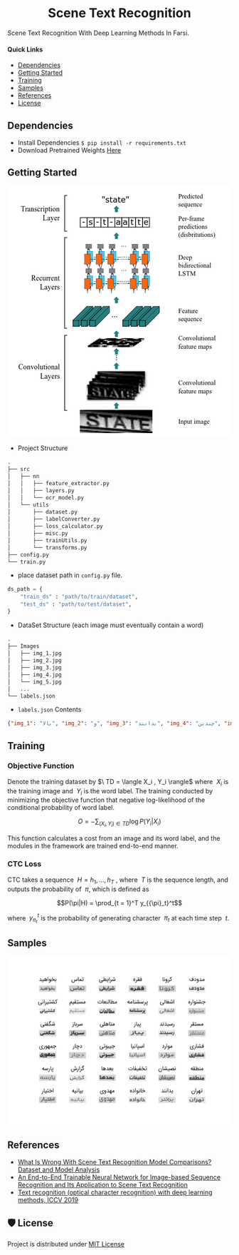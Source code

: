 <p align="center">
  <h1 align="center">Scene Text Recognition</h1>
</p>

Scene Text Recognition With Deep Learning Methods In Farsi.

#### **Quick Links**
- [Dependencies](#Dependencies)
- [Getting Started](#Getting-Started)
- [Training](#Training)
- [Samples](#Samples)
- [References](#References)
- [License](#License)

## Dependencies
- Install Dependencies `$ pip install -r requirements.txt`
- Download Pretrained Weights [Here]()

## Getting Started
<p align="center">
  <img src="figures/crnn.png">
</p>

- Project Structure
```
.
├── src
│   ├── nn
│   │   ├── feature_extractor.py
│   │   ├── layers.py
│   │   └── ocr_model.py
│   └── utils
│       ├── dataset.py
│       ├── labelConverter.py
│       ├── loss_calculator.py
│       ├── misc.py
│       ├── trainUtils.py
│       └── transforms.py
├── config.py
└── train.py
```

- place dataset path in `config.py` file.
```python
ds_path = {
    "train_ds" : "path/to/train/dataset",
    "test_ds" : "path/to/test/dataset",
}
```

- DataSet Structure (each image must eventually contain a word)
```
.
├── Images
│   ├── img_1.jpg
│   ├── img_2.jpg
│   ├── img_3.jpg
│   ├── img_4.jpg
│   └── img_5.jpg
│   ...
└── labels.json
```

- `labels.json` Contents
```json
{"img_1": "بالا", "img_2": "و", "img_3": "بدانند", "img_4": "چندین", "img_5": "به", ...}
```
## Training

### Objective Function
Denote the training dataset by $\ TD = \langle X_i , Y_i \rangle\$ where $\ X_i$ is the training image and $\ Y_i$ is the word label. The training conducted by minimizing the objective function that negative log-likelihood of the conditional probability of word label.
```math
O = -\sum_{(X_i, Y_i) \in TD} \log P(Y_i|X_i)
```
This function calculates a cost from an image and its word label, and the modules in the framework are trained end-to-end manner.

### CTC Loss
CTC takes a sequence $\ H = h_1 , . . . , h_T$ , where $\ T$ is the sequence length, and outputs the probability of $\ \pi$, which is defined as
```math
P(\pi|H) = \prod_{t = 1}^T y_{{\pi}_t}^t
```
where $\ y_{{\pi}_t}^t$ is the probability of generating character $\ \pi_t$ at each time step $\ t$.

## Samples
<p align="center">
  <img src="figures/samples.png">
</p>

## References
- [What Is Wrong With Scene Text Recognition Model Comparisons? Dataset and Model Analysis](https://arxiv.org/abs/1904.01906)
- [An End-to-End Trainable Neural Network for Image-based Sequence Recognition and Its Application to Scene Text Recognition](https://arxiv.org/abs/1507.05717)
- [Text recognition (optical character recognition) with deep learning methods, ICCV 2019 ](https://github.com/clovaai/deep-text-recognition-benchmark)

## 🛡️ License <a name="license"></a>
Project is distributed under [MIT License](https://github.com/Saeed-Biabani/Scene-Text-Recognition/blob/main/LICENSE)
